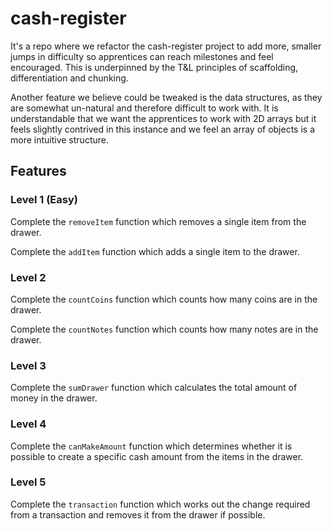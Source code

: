 # cash-register

It's a repo where we refactor the cash-register project to add more, smaller jumps in difficulty so apprentices can reach milestones and feel encouraged. This is underpinned by the T&L principles of scaffolding, differentiation and chunking.

Another feature we believe could be tweaked is the data structures, as they are somewhat un-natural and therefore difficult to work with. It is understandable that we want the apprentices to work with 2D arrays but it feels slightly contrived in this instance and we feel an array of objects is a more intuitive structure.

## Features

### Level 1 (Easy)

Complete the `removeItem` function which removes a single item from the drawer.

Complete the `addItem` function which adds a single item to the drawer.

### Level 2

Complete the `countCoins` function which counts how many coins are in the drawer.

Complete the `countNotes` function which counts how many notes are in the drawer.

### Level 3

Complete the `sumDrawer` function which calculates the total amount of money in the drawer.

### Level 4

Complete the `canMakeAmount` function which determines whether it is possible to create a specific cash amount from the items in the drawer.

### Level 5

Complete the `transaction` function which works out the change required from a transaction and removes it from the drawer if possible.
